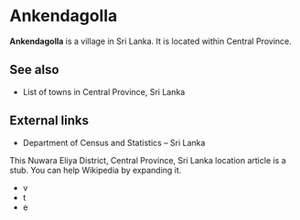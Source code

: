 # Ankendagolla

**Ankendagolla**  is a village in Sri Lanka. It is located within Central Province.

## See also

 - List of towns in Central Province, Sri Lanka

## External links

 - Department of Census and Statistics – Sri Lanka



This Nuwara Eliya District, Central Province, Sri Lanka location article is a stub. You can help Wikipedia by expanding it.
 - v
 - t
 - e


